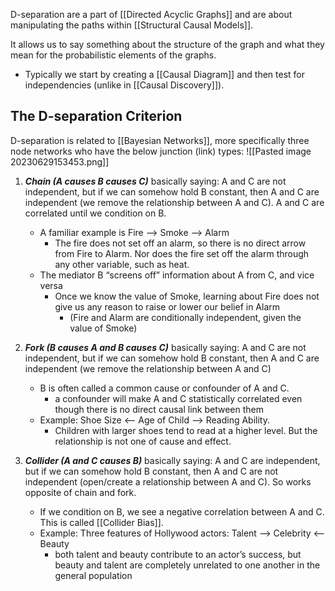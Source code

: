 D-separation are a part of [[Directed Acyclic Graphs]] and are about manipulating the paths within [[Structural Causal Models]]. 

It allows us to say something about the structure of the graph and what they mean for the probabilistic elements of the graphs.
- Typically we start by creating a [[Causal Diagram]] and then test for independencies (unlike in [[Causal Discovery]]). 


## The D-separation Criterion
D-separation is related to [[Bayesian Networks]], more specifically three node networks who have the below junction (link) types:
![[Pasted image 20230629153453.png]]

1. ***Chain (A causes B causes C)*** basically saying: A and C are not independent, but if we can somehow hold B constant, then A and C are independent (we remove the relationship between A and C). A and C are correlated until we condition on B.
	- A familiar example is Fire --> Smoke --> Alarm
		- The fire  does not set off an alarm, so there is no direct arrow from Fire to Alarm. Nor does the fire set off the alarm through any other variable, such as heat.
	- The mediator B “screens off” information about A from C, and vice versa
		- Once we know the value of Smoke, learning about Fire does not give us any reason to raise or lower our belief in Alarm
			- (Fire and Alarm are conditionally independent, given the value of Smoke)


2. ***Fork (B causes A and B causes C)*** basically saying: A and C are not independent, but if we can somehow hold B constant, then A and C are independent (we remove the relationship between A and C)
	- B is often called a common cause or confounder of A and C. 
		- a confounder will make A and C statistically correlated even though there is no direct causal link between them
	- Example: Shoe Size <-- Age of Child --> Reading Ability. 
		- Children with larger shoes tend to read at a higher level. But the relationship is not one of cause and effect.

3. ***Collider (A and C causes B)*** basically saying: A and C are independent, but if we can somehow hold B constant, then A and C are not independent (open/create a relationship between A and C). So works opposite of chain and fork.
	- If we condition on B, we see a negative correlation between A and C. This is called [[Collider Bias]].
	- Example: Three features of Hollywood actors: Talent --> Celebrity <-- Beauty
		- both talent and beauty contribute to an actor’s success, but beauty and talent are completely unrelated to one another in the general population

